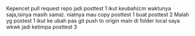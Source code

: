 Kepencet pull request repo jadi posttest 1 ikut keubah(cm waktunya saja,isinya masih sama). niatnya mau copy posttest 1 buat posttest 2
Malah yg postest 1 ikut ke ubah pas git push to origin main di folder local saya wkwk jadi ketimpa posttest 3
